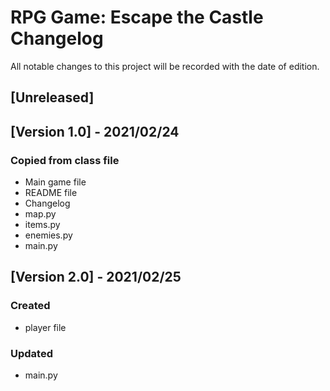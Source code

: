 # RPG Game: Escape the Castle Changelog
All notable changes to this project will be recorded with the date of edition.

## [Unreleased]

## [Version 1.0] - 2021/02/24
### Copied from class file
- Main game file
- README file
- Changelog
- map.py
- items.py
- enemies.py
- main.py

## [Version 2.0] - 2021/02/25
### Created
- player file

### Updated
- main.py